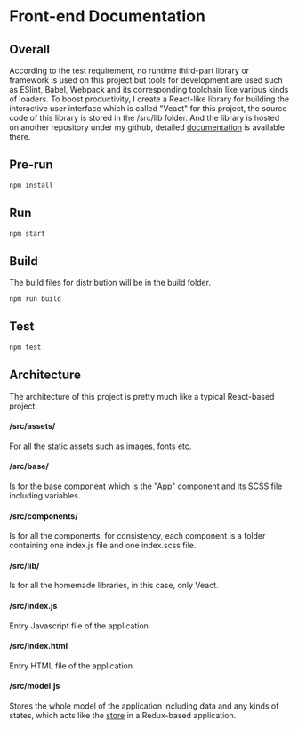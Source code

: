 # Front-end Documentation

## Overall
According to the test requirement, no runtime third-part library or framework is used on this project but tools for development are used such as ESlint, Babel, Webpack and its corresponding toolchain like various kinds of loaders. To boost productivity, I create a React-like library for building the interactive user interface which is called "Veact" for this project, the source code of this library is stored in the /src/lib folder. And the library is hosted on another repository under my github, detailed [documentation](https://github.com/77Vincent/veact) is available there.

## Pre-run
```bash
npm install
```

## Run
```bash
npm start 
```

## Build 
The build files for distribution will be in the build folder.
```bash
npm run build 
```

## Test
```bash
npm test 
```

## Architecture
The architecture of this project is pretty much like a typical React-based project.

#### /src/assets/
For all the static assets such as images, fonts etc.

#### /src/base/
Is for the base component which is the "App" component and its SCSS file including variables.

#### /src/components/
Is for all the components, for consistency, each component is a folder containing one index.js file and one index.scss file.

#### /src/lib/
Is for all the homemade libraries, in this case, only Veact.

#### /src/index.js
Entry Javascript file of the application

#### /src/index.html
Entry HTML file of the application

#### /src/model.js
Stores the whole model of the application including data and any kinds of states, which acts like the [store](https://redux.js.org/api/store) in a Redux-based application.
